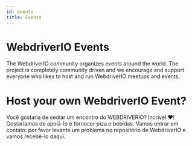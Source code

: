 ```yaml
---
id: events
title: Events
---
```


# WebdriverIO Events

The WebdriverIO community organizes events around the world. The project is completely community driven and we encourage and support everyone who likes to host and run WebdriverIO meetups and events.

<EventList></EventList>

# Host your own WebdriverIO Event?

Você gostaria de sediar um encontro do WEBDRIVERIO? Incrível ❤️! Gostaríamos de apoiá-lo e fornecer piza e bebidas. Vamos entrar em contato: por favor levante um problema no repositório de WebdriverIO e vamos recebê-lo daqui.
